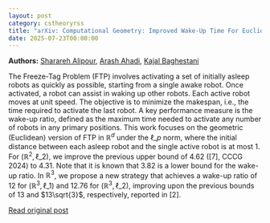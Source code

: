 ```yaml
---
layout: post
category: cstheoryrss
title: "arXiv: Computational Geometry: Improved Wake-Up Time For Euclidean Freeze-Tag Problem"
date: 2025-07-23T00:00:00
---
```


**Authors:** [Sharareh Alipour](https://dblp.uni-trier.de/search?q=Sharareh+Alipour), [Arash Ahadi](https://dblp.uni-trier.de/search?q=Arash+Ahadi), [Kajal Baghestani](https://dblp.uni-trier.de/search?q=Kajal+Baghestani)

The Freeze-Tag Problem (FTP) involves activating a set of initially asleep
robots as quickly as possible, starting from a single awake robot. Once
activated, a robot can assist in waking up other robots. Each active robot
moves at unit speed. The objective is to minimize the makespan, i.e., the time
required to activate the last robot. A key performance measure is the wake-up
ratio, defined as the maximum time needed to activate any number of robots in
any primary positions. This work focuses on the geometric (Euclidean) version
of FTP in $\mathbb{R}^d$ under the $\ell\_p$ norm, where the initial distance
between each asleep robot and the single active robot is at most 1. For
$(\mathbb{R}^2, \ell\_2)$, we improve the previous upper bound of 4.62 ([7],
CCCG 2024) to 4.31. Note that it is known that 3.82 is a lower bound for the
wake-up ratio. In $\mathbb{R}^3$, we propose a new strategy that achieves a
wake-up ratio of 12 for $(\mathbb{R}^3, \ell\_1)$ and 12.76 for $(\mathbb{R}^3,
\ell\_2)$, improving upon the previous bounds of 13 and $13\sqrt{3}$,
respectively, reported in [2].

[Read original post](http://arxiv.org/abs/2507.16269v1)

